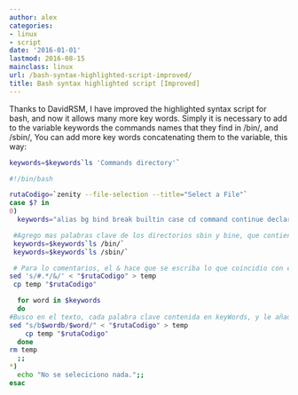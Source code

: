 ```yaml
---
author: alex
categories:
- linux
- script
date: '2016-01-01'
lastmod: 2016-08-15
mainclass: linux
url: /bash-syntax-highlighted-script-improved/
title: Bash syntax highlighted script [Improved]
---
```


Thanks to DavidRSM, I have improved the highlighted syntax script for bash, and now it allows many more key words. Simply it is necessary to add to the variable keywords the commands names that they find in /bin/, and /sbin/, You can add more key words concatenating them to the variable, this way:

```bash
keywords=$keywords`ls 'Commands directory'`
```

```bash
#!/bin/bash

rutaCodigo=`zenity --file-selection --title="Select a File"`
case $? in
0)
  keywords="alias bg bind break builtin case cd command continue declare dirs disown do done elif else enable-in esac eval exec exit export fc fg fi for function getopts hash help history if jobs let local logout popd pushd read readonly return select set shift suspend test then time times trap type typeset ulimit umask unalias unset until wait while"

 #Agrego mas palabras clave de los directorios sbin y bine, que contienen comandos.
 keywords=$keywords`ls /bin/`
 keywords=$keywords`ls /sbin/`

 # Para lo comentarios, el & hace que se escriba lo que coincidio con el patron
sed 's/#.*/&/' < "$rutaCodigo" > temp
 cp temp "$rutaCodigo"

  for word in $keywords
  do
#Busco en el texto, cada palabra clave contenida en keyWords, y le añado la etiqueta span
sed "s/b$wordb/$word/" < "$rutaCodigo" > temp
    cp temp "$rutaCodigo"
  done
rm temp
  ;;
*)
  echo "No se seleciciono nada.";;
esac
```
